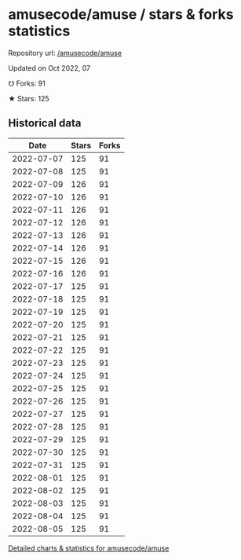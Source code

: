 # amusecode/amuse / stars & forks statistics

Repository url: [/amusecode/amuse](https://github.com/amusecode/amuse)

Updated on Oct 2022, 07

☋ Forks: 91

★ Stars: 125

## Historical data
| Date | Stars | Forks |
|------|-------|-------|
| 2022-07-07 | 125 | 91 | 
| 2022-07-08 | 125 | 91 | 
| 2022-07-09 | 126 | 91 | 
| 2022-07-10 | 126 | 91 | 
| 2022-07-11 | 126 | 91 | 
| 2022-07-12 | 126 | 91 | 
| 2022-07-13 | 126 | 91 | 
| 2022-07-14 | 126 | 91 | 
| 2022-07-15 | 126 | 91 | 
| 2022-07-16 | 126 | 91 | 
| 2022-07-17 | 125 | 91 | 
| 2022-07-18 | 125 | 91 | 
| 2022-07-19 | 125 | 91 | 
| 2022-07-20 | 125 | 91 | 
| 2022-07-21 | 125 | 91 | 
| 2022-07-22 | 125 | 91 | 
| 2022-07-23 | 125 | 91 | 
| 2022-07-24 | 125 | 91 | 
| 2022-07-25 | 125 | 91 | 
| 2022-07-26 | 125 | 91 | 
| 2022-07-27 | 125 | 91 | 
| 2022-07-28 | 125 | 91 | 
| 2022-07-29 | 125 | 91 | 
| 2022-07-30 | 125 | 91 | 
| 2022-07-31 | 125 | 91 | 
| 2022-08-01 | 125 | 91 | 
| 2022-08-02 | 125 | 91 | 
| 2022-08-03 | 125 | 91 | 
| 2022-08-04 | 125 | 91 | 
| 2022-08-05 | 125 | 91 | 


[Detailed charts & statistics for amusecode/amuse](https://reviewgithub.com/rep/amusecode/amuse)
